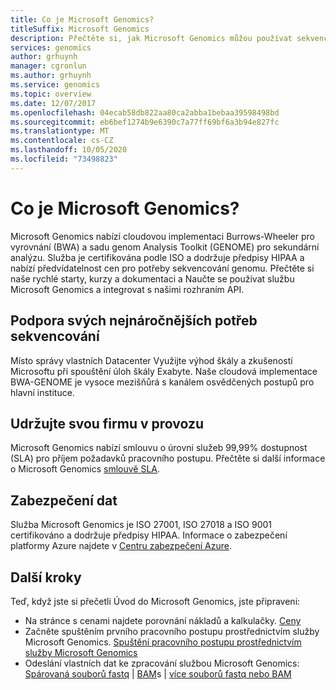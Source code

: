 ```yaml
---
title: Co je Microsoft Genomics?
titleSuffix: Microsoft Genomics
description: Přečtěte si, jak Microsoft Genomics můžou používat sekvencování pro zpracování genomu, s využitím cloudové implementace Burrows-Wheeler (BWA) a genom Analysis Toolkit (GENOME).
services: genomics
author: grhuynh
manager: cgronlun
ms.author: grhuynh
ms.service: genomics
ms.topic: overview
ms.date: 12/07/2017
ms.openlocfilehash: 04ecab58db822aa80ca2abba1bebaa39598498bd
ms.sourcegitcommit: eb6bef1274b9e6390c7a77ff69bf6a3b94e827fc
ms.translationtype: MT
ms.contentlocale: cs-CZ
ms.lasthandoff: 10/05/2020
ms.locfileid: "73498823"
---
```

# <a name="what-is-microsoft-genomics"></a>Co je Microsoft Genomics?
Microsoft Genomics nabízí cloudovou implementaci Burrows-Wheeler pro vyrovnání (BWA) a sadu genom Analysis Toolkit (GENOME) pro sekundární analýzu. Služba je certifikována podle ISO a dodržuje předpisy HIPAA a nabízí předvídatelnost cen pro potřeby sekvencování genomu. Přečtěte si naše rychlé starty, kurzy a dokumentaci a Naučte se používat službu Microsoft Genomics a integrovat s našimi rozhraním API.

## <a name="support-your-most-demanding-sequencing-needs"></a>Podpora svých nejnáročnějších potřeb sekvencování
Místo správy vlastních Datacenter Využijte výhod škály a zkušeností Microsoftu při spouštění úloh škály Exabyte. Naše cloudová implementace BWA-GENOME je vysoce mezišňůrá s kanálem osvědčených postupů pro hlavní instituce.


## <a name="keep-your-business-running"></a>Udržujte svou firmu v provozu
Microsoft Genomics nabízí smlouvu o úrovni služeb 99,99% dostupnost (SLA) pro příjem požadavků pracovního postupu. Přečtěte si další informace o Microsoft Genomics [smlouvě SLA](https://azure.microsoft.com/support/legal/sla/genomics/v1_0/).


## <a name="secure-your-data"></a>Zabezpečení dat
Služba Microsoft Genomics je ISO 27001, ISO 27018 a ISO 9001 certifikováno a dodržuje předpisy HIPAA. Informace o zabezpečení platformy Azure najdete v [Centru zabezpečení Azure](https://www.microsoft.com/trustcenter/security).


## <a name="next-steps"></a>Další kroky
Teď, když jste si přečetli Úvod do Microsoft Genomics, jste připraveni:
- Na stránce s cenami najdete porovnání nákladů a kalkulačky. [Ceny](https://azure.microsoft.com/pricing/details/genomics/)
- Začněte spuštěním prvního pracovního postupu prostřednictvím služby Microsoft Genomics. [Spuštění pracovního postupu prostřednictvím služby Microsoft Genomics](quickstart-run-genomics-workflow-portal.md)
- Odeslání vlastních dat ke zpracování službou Microsoft Genomics: [Spárovaná souborů fastq](quickstart-input-pair-FASTQ.md)  |  [BAM](quickstart-input-BAM.md)s  |  [více souborů fastq nebo BAM](quickstart-input-multiple.md) 

